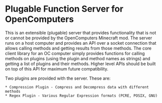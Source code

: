 # Plugable Function Server for OpenComputers

This is an extensible (plugable) server that provides functionality that is not or cannot be provided by the OpenComputers Minecraft mod. The server runs on a host computer and provides an API over a socket connection that allows calling methods and getting results from those methods. The core client library for an OC computer simply provides functions for calling methods on plugins (using the plugin and method names as strings) and getting a list of plugins and their methods. Higher level APIs should be built on top of this API for maximum future compatibility.

Two plugins are provided with the server. These are:

    * Compression Plugin - Compress and Decompress data with different methods
    * Regex Plugin - Various Regular Expression formats (PCRE, POSIX, GNU)